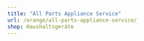 ```yaml
---
title: "All Parts Appliance Service"
url: /orange/all-parts-appliance-service/
shop: Haushaltsgeräte
---
```

